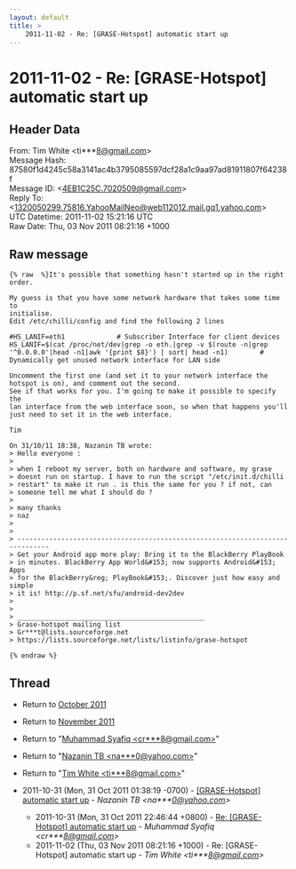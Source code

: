 ```yaml
---
layout: default
title: >
    2011-11-02 - Re: [GRASE-Hotspot] automatic start up
---
```


# 2011-11-02 - Re: [GRASE-Hotspot] automatic start up

## Header Data

From: Tim White \<ti***8@gmail.com\><br>
Message Hash: 87580f1d4245c58a3141ac4b3795085597dcf28a1c9aa97ad81911807f64238f<br>
Message ID: \<4EB1C25C.7020509@gmail.com\><br>
Reply To: \<1320050299.75816.YahooMailNeo@web112012.mail.gq1.yahoo.com\><br>
UTC Datetime: 2011-11-02 15:21:16 UTC<br>
Raw Date: Thu, 03 Nov 2011 08:21:16 +1000<br>

## Raw message

```
{% raw  %}It's possible that something hasn't started up in the right order.

My guess is that you have some network hardware that takes some time to 
initialise.
Edit /etc/chilli/config and find the following 2 lines

#HS_LANIF=eth1             # Subscriber Interface for client devices
HS_LANIF=$(cat /proc/net/dev|grep -o eth.|grep -v $(route -n|grep 
'^0.0.0.0'|head -n1|awk '{print $8}') | sort| head -n1)        # 
Dynamically get unused network interface for LAN side

Uncomment the first one (and set it to your network interface the 
hotspot is on), and comment out the second.
See if that works for you. I'm going to make it possible to specify the 
lan interface from the web interface soon, so when that happens you'll 
just need to set it in the web interface.

Tim

On 31/10/11 18:38, Nazanin TB wrote:
> Hello everyone :
>
> when I reboot my server, both on hardware and software, my grase 
> doesnt run on startup. I have to run the script "/etc/init.d/chilli 
> restart" to make it run . is this the same for you ? if not, can 
> someone tell me what I should do ?
>
> many thanks
> naz
>
>
> ------------------------------------------------------------------------------
> Get your Android app more play: Bring it to the BlackBerry PlayBook
> in minutes. BlackBerry App World&#153; now supports Android&#153; Apps
> for the BlackBerry&reg; PlayBook&#153;. Discover just how easy and simple
> it is! http://p.sf.net/sfu/android-dev2dev
>
>
> _______________________________________________
> Grase-hotspot mailing list
> Gr***t@lists.sourceforge.net
> https://lists.sourceforge.net/lists/listinfo/grase-hotspot

{% endraw %}
```

## Thread

+ Return to [October 2011](/archive/2011/10)
+ Return to [November 2011](/archive/2011/11)

+ Return to "[Muhammad Syafiq <cr***8<span>@</span>gmail.com>](/authors/cr___8_at_gmail_com)"
+ Return to "[Nazanin TB <na***0<span>@</span>yahoo.com>](/authors/na___0_at_yahoo_com)"
+ Return to "[Tim White <ti***8<span>@</span>gmail.com>](/authors/ti___8_at_gmail_com)"

+ 2011-10-31 (Mon, 31 Oct 2011 01:38:19 -0700) - [[GRASE-Hotspot] automatic start up](/archive/2011/10/46385b4efa85145a0ec2d54b3bcadfb81d40ddd3bf0658ac054e7504b5471ea2) - _Nazanin TB \<na***0@yahoo.com\>_
  + 2011-10-31 (Mon, 31 Oct 2011 22:46:44 +0800) - [Re: [GRASE-Hotspot] automatic start up](/archive/2011/10/2f18e71d7ae87cd80dd20e1ef43121d1b683054632329e7fe56af461068e9469) - _Muhammad Syafiq \<cr***8@gmail.com\>_
  + 2011-11-02 (Thu, 03 Nov 2011 08:21:16 +1000) - Re: [GRASE-Hotspot] automatic start up - _Tim White \<ti***8@gmail.com\>_

